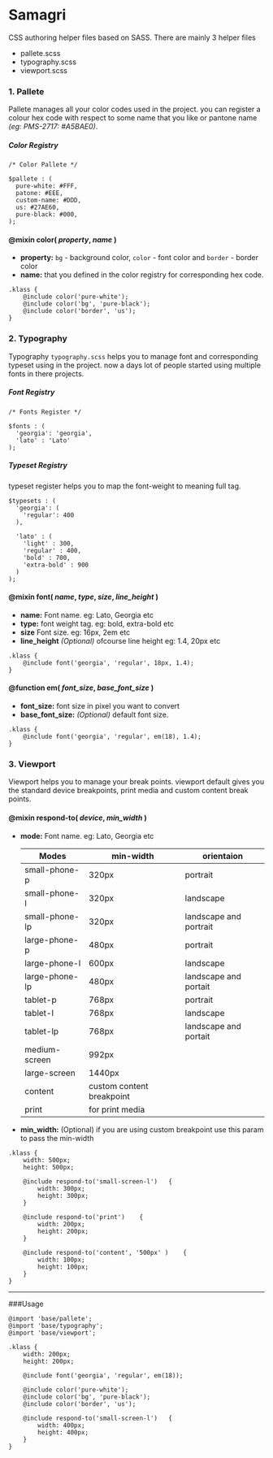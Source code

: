 # Samagri 

CSS authoring helper files based on SASS. There are mainly 3 helper files 

- pallete.scss
- typography.scss
- viewport.scss

### 1. Pallete 
Pallete manages all your color codes used in the project. you can register a colour hex code with respect to some name that you like or pantone name _(eg: PMS-2717: #A5BAE0)_.

##### Color Registry
```
/* Color Pallete */

$pallete : (
  pure-white: #FFF,
  patone: #EEE,
  custom-name: #DDD,
  us: #27AE60,
  pure-black: #000,
);
```

#### @mixin **color**( *property*, *name* )
- **property:** `bg` - background color, `color` - font color and `border` - border color
- **name:** that you defined in the color registry for corresponding hex code.

```
.klass {
	@include color('pure-white');
	@include color('bg', 'pure-black');
	@include color('border', 'us');
}
```

### 2. Typography
Typography `typography.scss` helps you to manage font and corresponding typeset using in the project. now a days lot of people started using multiple fonts in there projects.

##### Font Registry
```
/* Fonts Register */

$fonts : (
  'georgia': 'georgia',
  'lato' : 'Lato'
);
```

##### Typeset Registry
typeset register helps you to map the font-weight to meaning full tag.

```
$typesets : (
  'georgia': (
    'regular': 400
  ),

  'lato' : (
    'light' : 300,
    'regular' : 400,
    'bold' : 700,
    'extra-bold' : 900
  )
);
```

#### @mixin **font**( *name*, *type*, *size*, *line_height* )

- **name:** Font name. eg: Lato, Georgia etc
- **type:** font weight tag. eg: bold, extra-bold etc
- **size** Font size. eg: 16px, 2em etc
- **line_height** *(Optional)* ofcourse line height eg: 1.4, 20px etc

```
.klass {
	@include font('georgia', 'regular', 18px, 1.4);
}
```

#### @function **em**( *font_size*, *base_font_size* )

- **font_size:** font size in pixel you want to convert
- **base_font_size:** *(Optional)* default font size.

```
.klass {
	@include font('georgia', 'regular', em(18), 1.4);
}
```

### 3. Viewport
Viewport helps you to manage your break points. viewport default gives you the standard device breakpoints, print media and custom content break points.

#### @mixin **respond-to**( *device*, *min_width* )

- **mode:** Font name. eg: Lato, Georgia etc
	
	| Modes          | min-width | orientaion             |
	|----------------|-----------|------------------------|
	| small-phone-p  | 320px     | portrait               |
	| small-phone-l  | 320px     | landscape              |
	| small-phone-lp | 320px     | landscape and portrait |
	| large-phone-p  | 480px     | portrait               |
	| large-phone-l  | 600px     | landscape              |
	| large-phone-lp | 480px     | landscape and portait  |
	| tablet-p       | 768px     | portrait               |
	| tablet-l       | 768px     | landscape              |
	| tablet-lp      | 768px     | landscape and portait  |
	| medium-screen  | 992px     |                        |
	| large-screen   | 1440px           |                        |
	| content| custom content breakpoint
	| print| for print media
	
	
- **min_width:** (Optional) if you are using custom breakpoint use this param to pass the min-width

```
.klass {
	width: 500px;
	height: 500px;
	
	@include respond-to('small-screen-l')	{
		width: 300px;
		height: 300px;
	}
	
	@include respond-to('print')	{
		width: 200px;
		height: 200px;
	}
	
	@include respond-to('content', '500px' )	{
		width: 100px;
		height: 100px;
	}
}
```


----

###Usage

```
@import 'base/pallete';
@import 'base/typography';
@import 'base/viewport';

.klass {
	width: 200px;
	height: 200px;
	
	@include font('georgia', 'regular', em(18));
	
	@include color('pure-white');
	@include color('bg', 'pure-black');
	@include color('border', 'us');
	
	@include respond-to('small-screen-l')	{
		width: 400px;
		height: 400px;
	}
}
```
